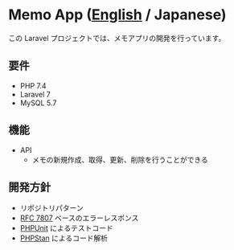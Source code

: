 # Memo App ([English](./README.md) / Japanese)

この Laravel プロジェクトでは、メモアプリの開発を行っています。

## 要件

- PHP 7.4
- Laravel 7
- MySQL 5.7

## 機能

- API
    - メモの新規作成、取得、更新、削除を行うことができる
 
## 開発方針

- リポジトリパターン
- [RFC 7807](https://tools.ietf.org/html/rfc7807) ベースのエラーレスポンス
- [PHPUnit](https://github.com/sebastianbergmann/phpunit) によるテストコード
- [PHPStan](https://github.com/phpstan/phpstan) によるコード解析
